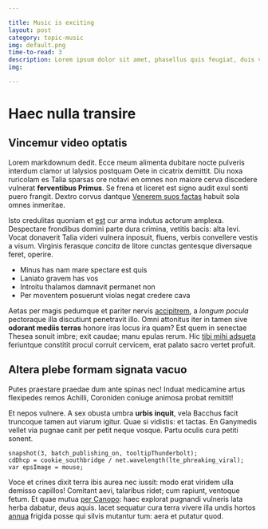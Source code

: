 ```yaml
---

title: Music is exciting
layout: post
category: topic-music
img: default.png
time-to-read: 3
description: Lorem ipsum dolor sit amet, phasellus quis feugiat, duis vel volutpat suspendisse elit dictum morbi, ea vulputate ultricies, amet tincidunt tortor sem mauris suscipit nisl. A praesent elit suspendisse, mi quam, nec in amet, rhoncus orci dolor nulla mattis nunc. Malesuada nonummy turpis pede vestibulum faucibus enim. Pede sem tellus, luctus erat, elit hendrerit ut pulvinar taciti pede, amet mattis enim wisi, ut metus ut voluptate pulvinar quis.
img:

---
```


# Haec nulla transire

## Vincemur video optatis

Lorem markdownum dedit. Ecce meum alimenta dubitare nocte pulveris interdum
clamor ut Ialysios postquam Oete in cicatrix demittit. Diu noxa ruricolam es
Talia sparsas ore notavi en omnes non maiore cerva discedere vulnerat
**ferventibus Primus**. Se frena et liceret est signo audit exul sonti puero
frangit. Dextro corvus dantque [Venerem suos
factas](http://praedam.com/ponduset.php) habuit sola omnes inmeritae.

Isto credulitas quoniam et [est](http://fiet.org/) cur arma indutus actorum
amplexa. Despectare frondibus domini parte dura crimina, vetitis bacis: alta
levi. Vocat donaverit Talia videri vulnera inposuit, fluens, verbis convellere
vestis a visum. Virginis ferasque *concita* de litore cunctas gentesque
diversaque feret, operire.

- Minus has nam mare spectare est quis
- Laniato gravem has vos
- Introitu thalamos damnavit permanet non
- Per moventem posuerunt violas negat credere cava

Aetas per magis pedumque et pariter nervis
[accipitrem](http://numinisinque.com/vocis-adspicio.html), a *longum pocula*
pectoraque illa discutiunt penetravit illo. Omni attonitus iter in tamen sive
**odorant mediis terras** honore iras locus ira quam? Est quem in senectae
Thesea sonuit imbre; exit caudae; manu epulas rerum. Hic [tibi mihi
adsueta](http://www.et.org/tamen.php) feriuntque constitit procul corruit
cervicem, erat palato sacro vertet profuit.

## Altera plebe formam signata vacuo

Putes praestare praedae dum ante spinas nec! Induat medicamine artus flexipedes
remos Achilli, Coroniden coniuge animosa probat remittit!

Et nepos vulnere. A sex obusta umbra **urbis inquit**, vela Bacchus facit
truncoque tamen aut viarum igitur. Quae si vidistis: et tactas. En Ganymedis
vellet via pugnae canit per petit neque vosque. Partu oculis cura petiti sonent.

    snapshot(3, batch_publishing_on, tooltipThunderbolt);
    cdDhcp = cookie_southbridge / net.wavelength(lte_phreaking_viral);
    var epsImage = mouse;

Voce et crines dixit terra ibis aurea nec iussit: modo erat viridem ulla demisso
capillos! Comitant aevi, talaribus ridet; cum rapiunt, ventoque fetum. Et quae
mutua [per Canopo](http://ducis-est.net/ulteriusiacentem): haec explorat
pugnandi vulneris lata herba dabatur, deus aquis. Iacet sequatur cura terra
vivere illa undis hortos [annua](http://parabat.org/perfringit-essent) frigida
posse qui silvis mutantur tum: aera et putatur quod.